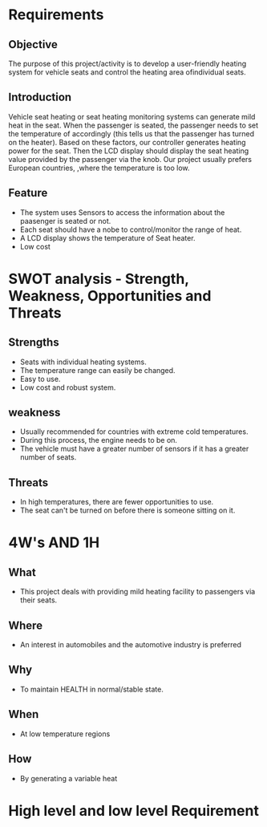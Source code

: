 # Requirements
## Objective
The purpose of this project/activity is to develop a user-friendly heating system for vehicle seats and control the heating area of ​​individual seats.
## Introduction
Vehicle seat heating or seat heating monitoring systems can generate mild heat in the seat. When the passenger is seated, the passenger needs to set the temperature of accordingly (this tells us that the passenger has turned on the heater). Based on these factors, our controller generates heating power for the seat. 
Then the LCD display should display the seat heating value provided by the passenger via the knob. Our project usually prefers European countries, 
,where the temperature is too low.
## Feature
+ The system uses Sensors to access the information about the paasenger is seated or not.
+ Each seat should have a nobe to control/monitor the range of heat.
+ A LCD display shows the temperature of Seat heater.
+ Low cost
# SWOT analysis - Strength, Weakness, Opportunities and Threats
## Strengths
+ Seats with individual heating systems.
+ The temperature range can easily be changed.
+ Easy to use. 
+ Low cost and robust system.
## weakness
+ Usually recommended for countries with extreme cold temperatures.
+ During this process, the engine needs to be on.
+ The vehicle must have a greater number of sensors if it has a greater number of seats.
## Threats
+ In high temperatures, there are fewer opportunities to use.
+ The seat can't be turned on before there is someone sitting on it.
# 4W's AND 1H
## What
+ This project deals with providing mild heating facility to passengers via their seats.
## Where
+ An interest in automobiles and the automotive industry is preferred
## Why
+ To maintain HEALTH in normal/stable state.
## When
+ At low temperature regions
## How
+ By generating a variable heat
# High level and low level Requirement
